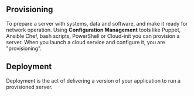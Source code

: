 ## Provisioning
To prepare a server with systems, data and software, and make it ready for network operation. Using **Configuration Management** tools like Puppet, Ansible Chef, bash scripts, PowerShell or Cloud-init you can provision a server.
When you launch a cloud service and configure it, you are "provisioning".

## Deployment
Deployment is the act of delivering a version of your application to run a provisioned server.